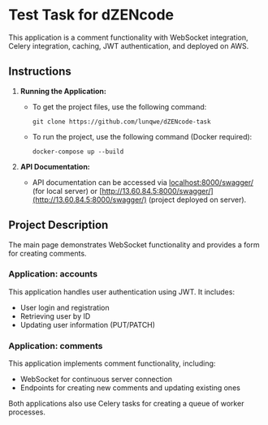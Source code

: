 # Test Task for dZENcode

This application is a comment functionality with WebSocket integration, Celery integration, caching, JWT authentication, and deployed on AWS.

## Instructions

1. **Running the Application:**
   - To get the project files, use the following command:
     ```
     git clone https://github.com/lunqwe/dZENcode-task
     ```
   - To run the project, use the following command (Docker required):
     ```
     docker-compose up --build
     ```

3. **API Documentation:**
   - API documentation can be accessed via [localhost:8000/swagger/](http://localhost:8000/swagger/) (for local server) or [http://13.60.84.5:8000/swagger/](http://13.60.84.5:8000/swagger/) (project deployed on server).

## Project Description

The main page demonstrates WebSocket functionality and provides a form for creating comments.

### Application: accounts

This application handles user authentication using JWT. It includes:
- User login and registration
- Retrieving user by ID
- Updating user information (PUT/PATCH)

### Application: comments

This application implements comment functionality, including:
- WebSocket for continuous server connection
- Endpoints for creating new comments and updating existing ones

Both applications also use Celery tasks for creating a queue of worker processes.


